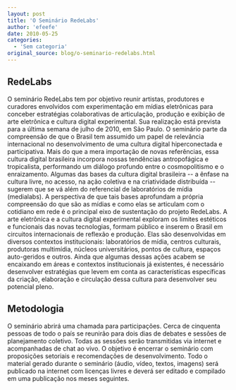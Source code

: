 ```yaml
---
layout: post
title: 'O Seminário RedeLabs'
author: 'efeefe'
date: 2010-05-25
categories:
  - 'Sem categoria'
original_source: blog/o-seminario-redelabs.html
---
```


<div>

## RedeLabs

O seminário RedeLabs tem por objetivo reunir artistas, produtores e curadores envolvidos com experimentação em mídias eletrônicas para conceber estratégias colaborativas de articulação, produção e exibição de arte eletrônica e cultura digital experimental. Sua realização está prevista para a última semana de julho de 2010, em São Paulo. O seminário parte da compreensão de que o Brasil tem assumido um papel de relevância internacional no desenvolvimento de uma cultura digital hiperconectada e participativa. Mais do que a mera importação de novas referências, essa cultura digital brasileira incorpora nossas tendências antropofágica e tropicalista, performando um diálogo profundo entre o cosmopolitismo e o enraizamento. Algumas das bases da cultura digital brasileira -- a ênfase na cultura livre, no acesso, na ação coletiva e na criatividade distribuída -- sugerem que se vá além do referencial de laboratórios de mídia (medialabs). A perspectiva de que tais bases aprofundam a própria compreensão do que são as mídias e como elas se articulam com o cotidiano em rede é o principal eixo de sustentação do projeto RedeLabs. A arte eletrônica e a cultura digital experimental exploram os limites estéticos e funcionais das novas tecnologias, formam público e inserem o Brasil em circuitos internacionais de reflexão e produção. Elas são desenvolvidas em diversos contextos institucionais: laboratórios de mídia, centros culturais, produtoras multimídia, núcleos universitários, pontos de cultura, espaços auto-geridos e outros. Ainda que algumas dessas ações acabem se encaixando em áreas e contextos institucionais já existentes, é necessário desenvolver estratégias que levem em conta as características específicas da criação, elaboração e circulação dessa cultura para desenvolver seu potencial pleno.

## Metodologia

O seminário abrirá uma chamada para participações. Cerca de cinquenta pessoas de todo o país se reunirão para dois dias de debates e sessões de planejamento coletivo. Todas as sessões serão transmitidas via internet e acompanhadas de chat ao vivo. O objetivo é encerrar o seminário com proposições setoriais e recomendações de desenvolvimento. Todo o material gerado durante o seminário (áudio, vídeo, textos, imagens) será publicado na internet com licenças livres e deverá ser editado e compilado em uma publicação nos meses seguintes.

</div>
